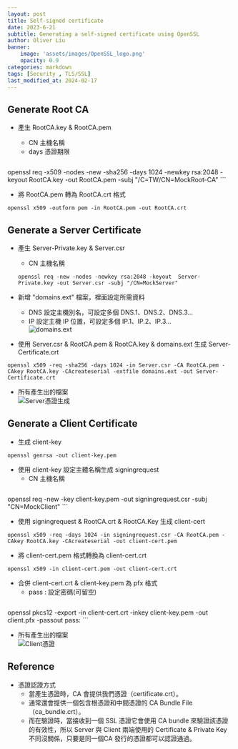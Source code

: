 ```yaml
---
layout: post
title: Self-signed certificate
date: 2023-6-21
subtitle: Generating a self-signed certificate using OpenSSL
author: Oliver Liu
banner:
    image: 'assets/images/OpenSSL_logo.png'
    opacity: 0.9
categories: markdown
tags: [Security , TLS/SSL]
last_modified_at: 2024-02-17
--- 
```



## Generate Root CA 

- 產生 RootCA.key & RootCA.pem  
    - CN 主機名稱  
    - days 憑證期限  
    
    ```
openssl req -x509 -nodes -new -sha256 -days 1024 -newkey rsa:2048 -keyout RootCA.key -out RootCA.pem -subj "/C=TW/CN=MockRoot-CA"
    ```
    
- 將 RootCA.pem 轉為 RootCA.crt 格式  
```
openssl x509 -outform pem -in RootCA.pem -out RootCA.crt
```

## Generate a Server Certificate  

- 產生 Server-Private.key & Server.csr  
    - CN 主機名稱  
    
    ```
    openssl req -new -nodes -newkey rsa:2048 -keyout  Server-Private.key -out Server.csr -subj "/CN=MockServer"
    ```
- 新增 "domains.ext" 檔案，裡面設定所需資料  
    - DNS 設定主機別名，可設定多個 DNS.1、DNS.2、DNS.3...  
    - IP 設定主機 IP 位置，可設定多個 IP.1、IP.2、IP.3...  
    ![domains.ext](https://hackmd.io/_uploads/BkDkcfC_6.png)  
    
- 使用 Server.csr & RootCA.pem & RootCA.key & domains.ext 生成 Server-Certificate.crt  
``` 
openssl x509 -req -sha256 -days 1024 -in Server.csr -CA RootCA.pem -CAkey RootCA.key -CAcreateserial -extfile domains.ext -out Server-Certificate.crt
```
- 所有產生出的檔案  
![Server憑證生成](https://hackmd.io/_uploads/H1l9DGAOp.png)  


## Generate a Client Certificate  

- 生成 client-key  
```
openssl genrsa -out client-key.pem
```

- 使用 client-key 設定主體名稱生成 signingrequest  
    - CN 主機名稱  
    ```
openssl req -new -key client-key.pem -out signingrequest.csr -subj "CN=MockClient"
    ```
    
- 使用 signingrequest & RootCA.crt & RootCA.Key 生成 client-cert  
```
openssl x509 -req -days 1024 -in signingrequest.csr -CA RootCA.pem -CAkey RootCA.key -CAcreateserial -out client-cert.pem
```

- 將 client-cert.pem 格式轉換為 client-cert.crt  
```
openssl x509 -in client-cert.pem -out client-cert.crt
```

- 合併 client-cert.crt & client-key.pem 為 pfx 格式  
    - pass : 設定密碼(可留空)  
    ```
openssl pkcs12 -export -in client-cert.crt -inkey client-key.pem -out client.pfx -passout pass:
    ``` 

- 所有產生出的檔案  
![Client憑證](https://hackmd.io/_uploads/SyvHNST_a.png)  


## Reference  
- 憑證認證方式  
    - 當產生憑證時，CA 會提供我們憑證（certificate.crt）。  
    - 通常還會提供一個包含根憑證和中間憑證的 CA Bundle File（ca_bundle.crt）。  
    - 而在驗證時，當接收到一個 SSL 憑證它會使用 CA bundle 來驗證該憑證的有效性，所以 Server 與 Client 兩端使用的 Certificate & Private Key 不同沒關係，只要是同一個CA 發行的憑證都可以認證通過。
